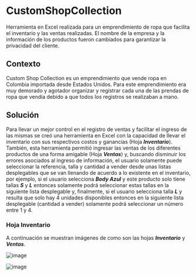 # CustomShopCollection
Herramienta en Excel realizada para un emprendimiento de ropa que facilita el inventario y las ventas realizadas. El nombre de la empresa y la información de los productos fueron cambiados para garantizar la privacidad del cliente.

## Contexto
Custom Shop Collection es un emprendimiento que vende ropa en Colombia importada desde Estados Unidos. Para este emprendimiento era muy demorado y agotador organizar y registrar cada una de las prendas de ropa que vendía debido a que todos los registros se realizaban a mano. 

## Solución
Para llevar un mejor control en el registro de ventas y facilitar el ingreso de las mismas se creó una herramienta en Excel con la capacidad de llevar el inventario con sus respectivos costos y ganancias (Hoja ***Inventario***). También, esta herramienta permitió ingresar las ventas de los diferentes productos de una forma amigable (Hoja ***Ventas***) y, buscando disminuir los errores asociados al ingreso de información, el usuario solamente puede seleccionar la referencia, talla y cantidad a vender desde unas listas desplegables que se van llenando de acuerdo a lo existente en el inventario, por ejemplo, si el usuario selecciona ***Body Azul*** y este producto solo tiene tallas ***S*** y ***L*** entonces solamente podrá seleccionar estas tallas en la siguiente lista desplegable y, finalmente, si el usuario selecciona talla ***L*** y resulta que solo hay 4 unidades disponibles entonces en la siguiente lista desplegable (cantidad a vender) solamente podrá seleccionar un número entre 1 y 4.

### Hoja Inventario
A continuación se muestran imágenes de como son las hojas ***Inventario*** y ***Ventas***.


![image](https://github.com/johanh-1/CustomShopCollection/assets/136139101/31970f74-7f34-4eba-adcb-8b10b1de113a)

![image](https://github.com/johanh-1/CustomShopCollection/assets/136139101/e03206a2-ddfc-4b85-af19-3e6251f463ab)





